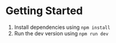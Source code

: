 # Getting Started
1. Install dependencies using `npm install`
1. Run the dev version using `npm run dev`



